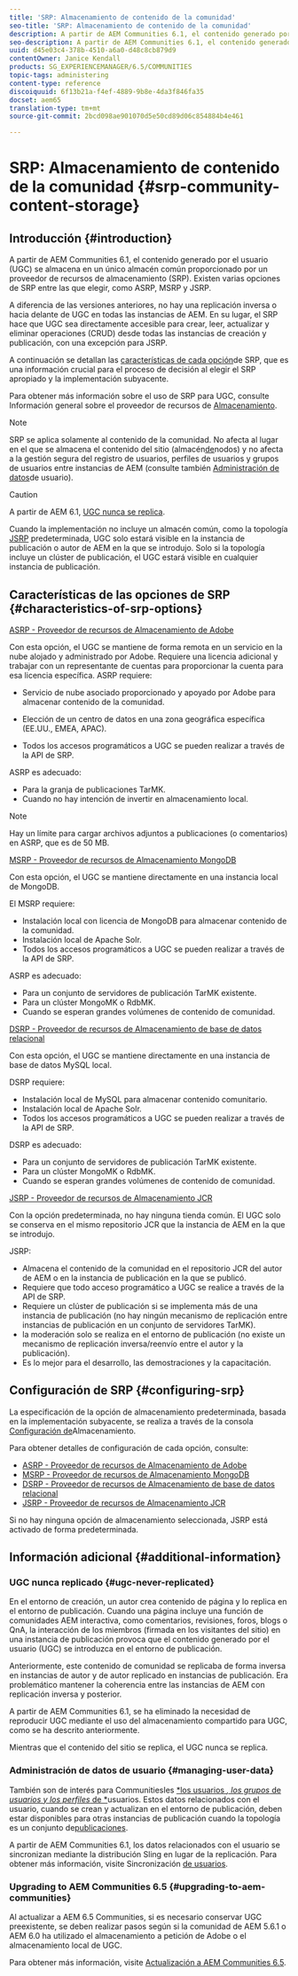 ```yaml
---
title: 'SRP: Almacenamiento de contenido de la comunidad'
seo-title: 'SRP: Almacenamiento de contenido de la comunidad'
description: A partir de AEM Communities 6.1, el contenido generado por el usuario (UGC) se almacena en una única tienda común proporcionada por un proveedor de recursos de almacenamiento (SRP)
seo-description: A partir de AEM Communities 6.1, el contenido generado por el usuario (UGC) se almacena en una única tienda común proporcionada por un proveedor de recursos de almacenamiento (SRP)
uuid: d45e03c4-378b-4510-a6a0-d48c8cb879d9
contentOwner: Janice Kendall
products: SG_EXPERIENCEMANAGER/6.5/COMMUNITIES
topic-tags: administering
content-type: reference
discoiquuid: 6f13b21a-f4ef-4889-9b8e-4da3f846fa35
docset: aem65
translation-type: tm+mt
source-git-commit: 2bcd098ae901070d5e50cd89d06c854884b4e461

---
```



# SRP: Almacenamiento de contenido de la comunidad {#srp-community-content-storage}

## Introducción {#introduction}

A partir de AEM Communities 6.1, el contenido generado por el usuario (UGC) se almacena en un único almacén común proporcionado por un proveedor de recursos de almacenamiento (SRP). Existen varias opciones de SRP entre las que elegir, como ASRP, MSRP y JSRP.

A diferencia de las versiones anteriores, no hay una replicación inversa o hacia delante de UGC en todas las instancias de AEM. En su lugar, el SRP hace que UGC sea directamente accesible para crear, leer, actualizar y eliminar operaciones (CRUD) desde todas las instancias de creación y publicación, con una excepción para JSRP.

A continuación se detallan las [características de cada opción](#characteristics-of-srp-options)de SRP, que es una información crucial para el proceso de decisión al elegir el SRP apropiado y la implementación [](/help/communities/topologies.md)subyacente.

Para obtener más información sobre el uso de SRP para UGC, consulte Información general sobre el proveedor de recursos de [Almacenamiento](/help/communities/srp.md).

>[!NOTE]
>
>SRP se aplica solamente al contenido de la comunidad. No afecta al lugar en el que se almacena el contenido del sitio (almacén[de](/help/sites-deploying/data-store-config.md)nodos) y no afecta a la gestión segura del registro de usuarios, perfiles de usuarios y grupos de usuarios entre instancias de AEM (consulte también [Administración de datos](#managing-user-data)de usuario).


>[!CAUTION]
>
>A partir de AEM 6.1, [UGC nunca se replica](#ugc-never-replicated).
>
>Cuando la implementación no incluye un almacén común, como la topología [JSRP](/help/communities/topologies.md#jsrp) predeterminada, UGC solo estará visible en la instancia de publicación o autor de AEM en la que se introdujo. Solo si la topología incluye un clúster de publicación, el UGC estará visible en cualquier instancia de publicación.


## Características de las opciones de SRP {#characteristics-of-srp-options}

[ASRP - Proveedor de recursos de Almacenamiento de Adobe](/help/communities/asrp.md)

Con esta opción, el UGC se mantiene de forma remota en un servicio en la nube alojado y administrado por Adobe. Requiere una licencia adicional y trabajar con un representante de cuentas para proporcionar la cuenta para esa licencia específica. ASRP requiere:

* Servicio de nube asociado proporcionado y apoyado por Adobe para almacenar contenido de la comunidad.
* Elección de un centro de datos en una zona geográfica específica (EE.UU., EMEA, APAC).

* Todos los accesos programáticos a UGC se pueden realizar a través de la API de SRP.

ASRP es adecuado:

* Para la granja de publicaciones TarMK.
* Cuando no hay intención de invertir en almacenamiento local.

>[!NOTE]
>
>Hay un límite para cargar archivos adjuntos a publicaciones (o comentarios) en ASRP, que es de 50 MB.


[MSRP - Proveedor de recursos de Almacenamiento MongoDB](/help/communities/msrp.md)

Con esta opción, el UGC se mantiene directamente en una instancia local de MongoDB.

El MSRP requiere:

* Instalación local con licencia de MongoDB para almacenar contenido de la comunidad.
* Instalación local de Apache Solr.
* Todos los accesos programáticos a UGC se pueden realizar a través de la API de SRP.

ASRP es adecuado:

* Para un conjunto de servidores de publicación TarMK existente.
* Para un clúster MongoMK o RdbMK.
* Cuando se esperan grandes volúmenes de contenido de comunidad.

[DSRP - Proveedor de recursos de Almacenamiento de base de datos relacional](/help/communities/dsrp.md)

Con esta opción, el UGC se mantiene directamente en una instancia de base de datos MySQL local.

DSRP requiere:

* Instalación local de MySQL para almacenar contenido comunitario.
* Instalación local de Apache Solr.
* Todos los accesos programáticos a UGC se pueden realizar a través de la API de SRP.

DSRP es adecuado:

* Para un conjunto de servidores de publicación TarMK existente.
* Para un clúster MongoMK o RdbMK.
* Cuando se esperan grandes volúmenes de contenido de comunidad.

[JSRP - Proveedor de recursos de Almacenamiento JCR](/help/communities/jsrp.md)

Con la opción predeterminada, no hay ninguna tienda común. El UGC solo se conserva en el mismo repositorio JCR que la instancia de AEM en la que se introdujo.

JSRP:

* Almacena el contenido de la comunidad en el repositorio JCR del autor de AEM o en la instancia de publicación en la que se publicó.
* Requiere que todo acceso programático a UGC se realice a través de la API de SRP.
* Requiere un clúster de publicación si se implementa más de una instancia de publicación (no hay ningún mecanismo de replicación entre instancias de publicación en un conjunto de servidores TarMK).
* la moderación solo se realiza en el entorno de publicación (no existe un mecanismo de replicación inversa/reenvío entre el autor y la publicación).
* Es lo mejor para el desarrollo, las demostraciones y la capacitación.

## Configuración de SRP {#configuring-srp}

La especificación de la opción de almacenamiento predeterminada, basada en la implementación subyacente, se realiza a través de la consola [Configuración de](/help/communities/srp-config.md)Almacenamiento.

Para obtener detalles de configuración de cada opción, consulte:

* [ASRP - Proveedor de recursos de Almacenamiento de Adobe](/help/communities/asrp.md)
* [MSRP - Proveedor de recursos de Almacenamiento MongoDB](/help/communities/msrp.md)
* [DSRP - Proveedor de recursos de Almacenamiento de base de datos relacional](/help/communities/dsrp.md)
* [JSRP - Proveedor de recursos de Almacenamiento JCR](/help/communities/jsrp.md)

Si no hay ninguna opción de almacenamiento seleccionada, JSRP está activado de forma predeterminada.

## Información adicional {#additional-information}

### UGC nunca replicado {#ugc-never-replicated}

En el entorno de creación, un autor crea contenido de página y lo replica en el entorno de publicación. Cuando una página incluye una función de comunidades AEM interactiva, como comentarios, revisiones, foros, blogs o QnA, la interacción de los miembros (firmada en los visitantes del sitio) en una instancia de publicación provoca que el contenido generado por el usuario (UGC) se introduzca en el entorno de publicación.

Anteriormente, este contenido de comunidad se replicaba de forma inversa en instancias de autor y de autor replicado en instancias de publicación. Era problemático mantener la coherencia entre las instancias de AEM con replicación inversa y posterior.

A partir de AEM Communities 6.1, se ha eliminado la necesidad de reproducir UGC mediante el uso del almacenamiento compartido para UGC, como se ha descrito anteriormente.

Mientras que el contenido del sitio se replica, el UGC nunca se replica.

### Administración de datos de usuario {#managing-user-data}

También son de interés para CommunitiesIes [*los usuarios *, los grupos* de *usuarios y los perfiles* de *](/help/communities/users.md)usuarios. Estos datos relacionados con el usuario, cuando se crean y actualizan en el entorno de publicación, deben estar disponibles para otras instancias de publicación cuando la topología es un conjunto de[publicaciones](/help/sites-deploying/recommended-deploys.md#tarmk-farm).

A partir de AEM Communities 6.1, los datos relacionados con el usuario se sincronizan mediante la distribución Sling en lugar de la replicación. Para obtener más información, visite Sincronización [de usuarios](/help/communities/sync.md).

### Upgrading to AEM Communities 6.5 {#upgrading-to-aem-communities}

Al actualizar a AEM 6.5 Communities, si es necesario conservar UGC preexistente, se deben realizar pasos según si la comunidad de AEM 5.6.1 o AEM 6.0 ha utilizado el almacenamiento a petición de Adobe o el almacenamiento local de UGC.

Para obtener más información, visite [Actualización a AEM Communities 6.5](/help/communities/upgrade.md).
